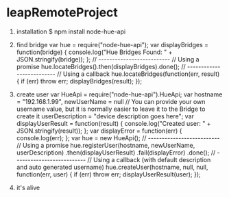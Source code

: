 leapRemoteProject
=================
1. installation
$ npm install node-hue-api

2. find bridge
var hue = require("node-hue-api");
var displayBridges = function(bridge) {
    console.log("Hue Bridges Found: " + JSON.stringify(bridge));
};
// --------------------------
// Using a promise
hue.locateBridges().then(displayBridges).done();
// --------------------------
// Using a callback
hue.locateBridges(function(err, result) {
    if (err) throw err;
    displayBridges(result);
});

3. create user
var HueApi = require("node-hue-api").HueApi;
var hostname = "192.168.1.99",
    newUserName = null // You can provide your own username value, but it is normally easier to leave it to the Bridge to create it
    userDescription = "device description goes here";
var displayUserResult = function(result) {
    console.log("Created user: " + JSON.stringify(result));
};
var displayError = function(err) {
    console.log(err);
};
var hue = new HueApi();
// --------------------------
// Using a promise
hue.registerUser(hostname, newUserName, userDescription)
    .then(displayUserResult)
    .fail(displayError)
    .done();
// --------------------------
// Using a callback (with default description and auto generated username)
hue.createUser(hostname, null, null, function(err, user) {
    if (err) throw err;
    displayUserResult(user);
});

4. it's alive
